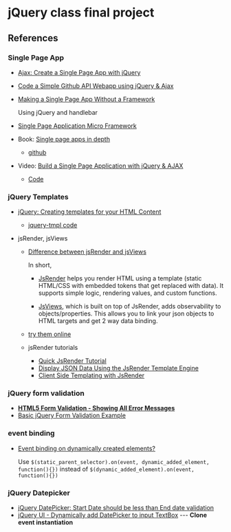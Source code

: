 # jQuery class final project

## References
### Single Page App
- [Ajax: Create a Single Page App with jQuery](https://ilovecoding.org/lessons/ajax-create-a-single-page-app-with-jquery)

- [Code a Simple Github API Webapp using jQuery & Ajax](http://blog.teamtreehouse.com/code-a-simple-github-api-webapp-using-jquery-ajax)

- [Making a Single Page App Without a Framework](http://tutorialzine.com/2015/02/single-page-app-without-a-framework/)

  Using jQuery and handlebar
  
- [Single Page Application Micro Framework](https://github.com/c-smile/spapp)  
  
- Book: [Single page apps in depth](http://singlepageappbook.com/single-page.html)
  - [github](https://github.com/mixu/singlepageappbook) 

- Video: [Build a Single Page Application with jQuery & AJAX](https://www.youtube.com/watch?v=NdJhKcm8JHY)
  - [Code](https://github.com/nax3t/ajax-jquery-tutorial)

### jQuery Templates
- [jQuery: Creating templates for your HTML Content](http://www.webistrate.com/jquery-creating-templates-for-your-html-content/)
  - [jquery-tmpl code](https://github.com/BorisMoore/jquery-tmpl)
  
- jsRender, jsViews
  - [Difference between jsRender and jsViews](https://stackoverflow.com/questions/9965571/difference-between-jsrender-and-jsviews)
  
    In short, 
    - [JsRender](https://github.com/borismoore/jsrender) helps you render HTML using a template (static HTML/CSS with embedded tokens that get replaced with data). It supports simple logic, rendering values, and custom functions.

    - [JsViews](https://github.com/BorisMoore/jsviews), which is built on top of JsRender, adds observability to objects/properties. This allows you to link your json objects to HTML targets and get 2 way data binding.

  - [try them online](https://www.jsviews.com/)

  - jsRender tutorials
    - [Quick JsRender Tutorial](http://blog.teamextension.com/quick-jsrender-tutorial-1043)
    - [Display JSON Data Using the JsRender Template Engine](http://www.htmlgoodies.com/beyond/javascript/display-json-data-using-the-jsrender-template-engine.html)
    - [Client Side Templating with JsRender](http://www.dotnetcurry.com/javascript/840/client-side-template-jsrender)

### jQuery form validation
- **[HTML5 Form Validation - Showing All Error Messages](https://www.tjvantoll.com/2012/08/05/html5-form-validation-showing-all-error-messages/)**
- [Basic jQuery Form Validation Example](https://www.sitepoint.com/basic-jquery-form-validation-tutorial/)

### event binding
- [Event binding on dynamically created elements?](https://stackoverflow.com/questions/203198/event-binding-on-dynamically-created-elements)

  Use `$(static_parent_selector).on(event, dynamic_added_element, function(){})` instead of `$(dynamic_added_element).on(event, function(){})`

### jQuery Datepicker
- [jQuery DatePicker: Start Date should be less than End date validation](https://www.aspsnippets.com/Articles/jQuery-DatePicker-Start-Date-should-be-less-than-End-date-validation.aspx)
- [jQuery UI - Dynamically add DatePicker to input TextBox](http://www.mysamplecode.com/2012/10/jquery-ui-dynamically-add-datepicker-to.html) --- **Clone event instantiation**
  
  
